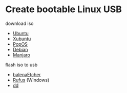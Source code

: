# Create bootable Linux USB

download iso

- [Ubuntu](https://ubuntu.com/download/desktop)
- [Xubuntu](https://xubuntu.org/download)
- [PopOS](https://pop.system76.com/)
- [Debian](https://www.debian.org/distrib/netinst)
- [Manjaro](https://manjaro.org/download/)

flash iso to usb

- [balenaEtcher](https://www.balena.io/etcher/)
- [Rufus](https://rufus.ie/) (Windows)
- [dd](/memory/linux-flash-iso-to-usb/)
